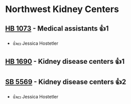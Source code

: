 # Northwest Kidney Centers

## [HB 1073](/bill/2023-24/hb/1073/) - Medical assistants 👍1  
* 👍💵 Jessica Hostetler

## [HB 1690](/bill/2023-24/hb/1690/) - Kidney disease centers 👍1  

## [SB 5569](/bill/2023-24/sb/5569/) - Kidney disease centers 👍2  
* 👍💵 Jessica Hostetler